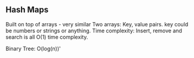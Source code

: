 ## Hash Maps

Built on top of arrays - very similar
Two arrays:
Key, value pairs.
key could be numbers or strings or anything.
Time complexity:
Insert, remove and search is all O(1) time complexity.


Binary Tree:
O(log(n))'
